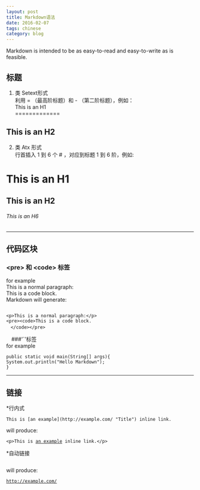 ```yaml
---
layout: post
title: Markdown语法
date: 2016-02-07
tags: chinese
category: blog
---
```


Markdown is intended to be as easy-to-read and easy-to-write as is feasible.

标题
-----------

1.  类 Setext形式  
利用 = （最高阶标题）和 - （第二阶标题），例如：  
  This is an H1  
  =============  
  
 This is an H2  
 -------------
2.  类 Atx 形式  
行首插入 1 到 6 个 # ，对应到标题 1 到 6 阶，例如:  
# This is an H1  
  
## This is an H2  
  
###### This is an H6 
- - -

代码区块
---------

### &lt;pre> 和 &lt;code> 标签  
for example  
This is a normal paragraph:  
This is a code block.  
Markdown will generate: 
<pre><code>
&lt;p>This is a normal paragraph:&lt;/p>  
&lt;pre>&lt;code>This is a code block.  
　&lt;/code>&lt;/pre></code></pre>  
　###'`'标签  
for example
<pre><code>public static void main(String[] args){
System.out.println("Hello Markdown");
}</code></pre>
- - -

链接
----
*行内式

<pre><code>This is [an example](http://example.com/ "Title") inline link.</code></pre>

will produce:

<pre><code>&lt;p>This is <a href="http://example.com/" title="Title">an example</a> inline link.&lt;/p></code></pre>

*自动链接
<pre><code><http://example.com/></code></pre>

will produce:

<pre><code><a href="http://example.com/">http://example.com/</a></code></pre>
